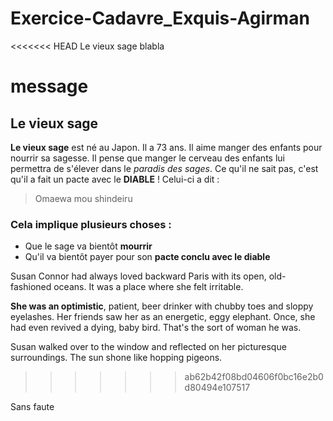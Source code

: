 # Exercice-Cadavre_Exquis-Agirman

<<<<<<< HEAD
Le vieux sage blabla

# message

## Le vieux sage

**Le vieux sage** est né au Japon. Il a 73 ans. Il aime manger des enfants pour nourrir sa sagesse. Il pense que manger le cerveau des enfants lui permettra de s'élever dans le _paradis des sages_. Ce qu'il ne sait pas, c'est qu'il a fait un pacte avec le **DIABLE** ! Celui-ci a dit :

> Omaewa mou shindeiru

### Cela implique plusieurs choses :

- Que le sage va bientôt **mourrir**
- Qu'il va bientôt payer pour son **pacte conclu avec le diable**

Susan Connor had always loved backward Paris with its open, old-fashioned oceans. It was a place where she felt irritable.

**She was an optimistic**, patient, beer drinker with chubby toes and sloppy eyelashes. Her friends saw her as an energetic, eggy elephant. Once, she had even revived a dying, baby bird. That's the sort of woman he was.

Susan walked over to the window and reflected on her picturesque surroundings. The sun shone like hopping pigeons.

> > > > > > > ab62b42f08bd04606f0bc16e2b0d80494e107517

Sans faute
